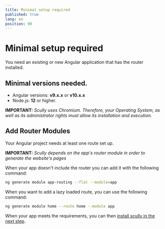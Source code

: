 ```yaml
---
title: Minimal setup required
published: true
lang: en
position: 90
---
```


# Minimal setup required

You need an existing or new Angular application that has the router installed.

## Minimal versions needed.

- Angular versions: **v9.x.x** or **v10.x.x**
- Node.js: **12** or higher.

**IMPORTANT:** _Scully uses Chromium. Therefore, your Operating System, as well as its administrator rights must allow its installation and execution._

## Add Router Modules

Your Angular project needs at least one route set up.

**IMPORTANT:** _Scully depends on the app's router module in order to generate the website's pages_

When your app doesn't include the router you can add it with the following command:

```bash
ng generate module app-routing --flat --module=app
```

When you want to add a lazy loaded route, you can use the following command:

```bash
ng generate module home --route home --module app
```

When your app meets the requirements, you can then [install scully in the next step](/docs/learn/getting-started/installation).
